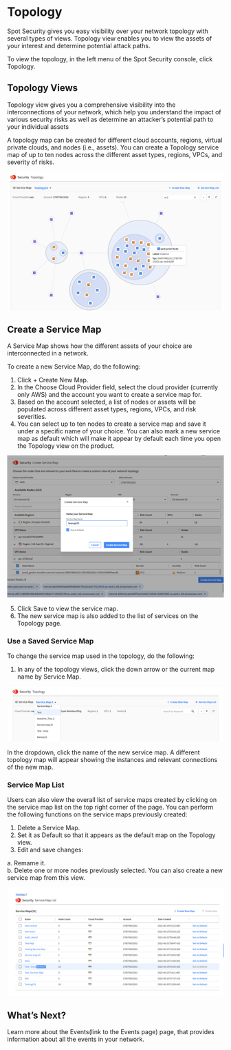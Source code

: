 # Topology
Spot Security gives you easy visibility over your network topology with several types of views. Topology view enables you to view the assets of your interest and determine potential attack paths.

To view the topology, in the left menu of the Spot Security console, click Topology.

## Topology Views
Topology view gives you a comprehensive visibility into the interconnections of your network, which help you understand the impact of various security risks as well as determine an attacker’s potential path to your individual assets

A topology map can be created for different cloud accounts, regions, virtual private clouds, and nodes (i.e., assets). You can create a Topology service map of up to ten nodes across the different asset types, regions, VPCs, and severity of risks.

<img src="/spot-security/_media/topology-a.png" />

## Create a Service Map
A Service Map shows how the different assets of your choice are interconnected in a network.

To create a new Service Map, do the following:
1. Click + Create New Map.
2. In the Choose Cloud Provider field, select the cloud provider (currently only AWS) and the account you want to create a service map for.
3. Based on the account selected, a list of nodes or assets will be populated across different asset types, regions, VPCs, and risk severities.
4. You can select up to ten nodes to create a service map and save it under a specific name of your choice. You can also mark a new service map as default which will make it appear by default each time you open the Topology view on the product.

<img src="/spot-security/_media/topology-b.png" />

5. Click Save to view the service map.
6. The new service map is also added to the list of services on the Topology page.

### Use a Saved Service Map
To change the service map used in the topology, do the following:
1. In any of the topology views, click the down arrow or the current map name by Service Map.

<img src="/spot-security/_media/topology-c.png" />

In the dropdown, click the name of the new service map. A different topology map will appear showing the instances and relevant connections of the new map.

### Service Map List
Users can also view the overall list of service maps created by clicking on the service map list on the top right corner of the page. You can perform the following functions on the service maps previously created:
1. Delete a Service Map.
2. Set it as Default so that it appears as the default map on the Topology view.
3. Edit and save changes:

a. Remame it.  
b. Delete one or more nodes previously selected.
You can also create a new service map from this view.

<img src="/spot-security/_media/topology-d.png" />

## What’s Next?
Learn more about the Events(link to the Events page) page, that provides information about all the events in your network.
